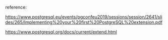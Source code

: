 reference:

https://www.postgresql.eu/events/pgconfeu2019/sessions/session/2641/slides/265/Implementing%20your%20first%20PostgreSQL%20extension.pdf

https://www.postgresql.org/docs/current/extend.html
